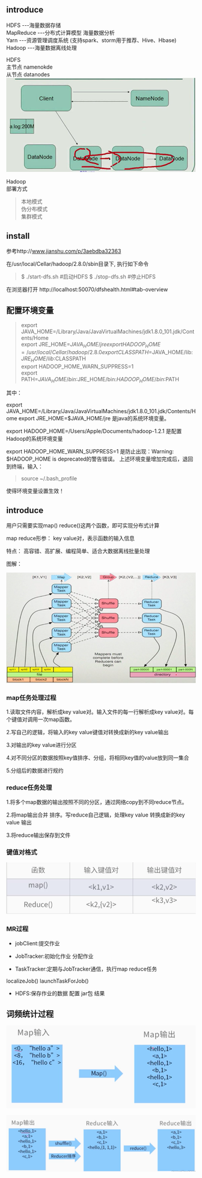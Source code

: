 ## introduce
HDFS 		  ---海量数据存储    
MapReduce  ---分布式计算模型   海量数据分析   
Yarn               ---资源管理调度系统 (支持spark、storm用于推荐、Hive、Hbase)     
Hadoop 	  ---海量数据离线处理     

HDFS       
	主节点 namenokde    
	从节点 datanodes
  ![img](img/hdfs.png)



Hadoop   
部署方式  
> 本地模式  
	  伪分布模式  
	  集群模式


## install
参考http://www.jianshu.com/p/3aebdba32363    

在/usr/local/Cellar/hadoop/2.8.0/sbin目录下, 执行如下命令

> $ ./start-dfs.sh  #启动HDFS
$ ./stop-dfs.sh  #停止HDFS

在浏览器打开
http://localhost:50070/dfshealth.html#tab-overview

## 配置环境变量
> export JAVA_HOME=/Library/Java/JavaVirtualMachines/jdk1.8.0_101.jdk/Contents/Home    
export JRE_HOME=$JAVA_HOME/jre    
export HADOOP_HOME=/usr/local/Cellar/hadoop/2.8.0   
export CLASSPATH=$JAVA_HOME/lib:$JRE_HOME/lib:$CLASSPATH    
export HADOOP_HOME_WARN_SUPPRESS=1    
export PATH=$JAVA_HOME/bin:$JRE_HOME/bin:$HADOOP_HOME/bin:$PATH


其中：

export JAVA_HOME=/Library/Java/JavaVirtualMachines/jdk1.8.0_101.jdk/Contents/Home
export JRE_HOME=$JAVA_HOME/jre
是java的系统环境变量。

export HADOOP_HOME=/Users/Apple/Documents/hadoop-1.2.1
是配置Hadoop的系统环境变量

export HADOOP_HOME_WARN_SUPPRESS=1
是防止出现：Warning: $HADOOP_HOME is deprecated的警告错误。
上述环境变量增加完成后，退回到终端，输入：

> source ~/.bash_profile


使得环境变量设置生效！


## introduce
用户只需要实现map() reduce()这两个函数，即可实现分布式计算

map reduce形参： key value对，表示函数的输入信息

特点：
  高容错、高扩展、编程简单、适合大数据离线批量处理

图解：

![img](img/mapreduce图解.png)

### map任务处理过程
1.读取文件内容，解析成key value对。输入文件的每一行解析成key value对。每个键值对调用一次map函数。

2.写自己的逻辑，将输入的key value键值对转换成新的key value输出

3.对输出的key value进行分区

4.对不同分区的数据按照key值排序、分组，将相同key值的value放到同一集合

5.分组后的数据进行规约

### reduce任务处理
1.将多个map数据的输出按照不同的分区，通过网络copy到不同reduce节点。

2.将map输出合并 排序。写reduce自己逻辑，处理key value 转换成新的key value 输出

3.将reduce输出保存到文件

### 键值对格式

![](img/keyvalue.png)

### MR过程
- jobClient:提交作业

- JobTracker:初始化作业 分配作业

- TaskTracker:定期与JobTracker通信，执行map reduce任务

localizeJob()  launchTaskForJob()

- HDFS:保存作业的数据 配置 jar包 结果

## 词频统计过程

![](img/词频统计.png)

![](img/词频统计2.png)
